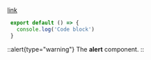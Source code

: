 
[link](www.baidu.com)

 ```js [file.js]{4-6,7} meta-info=val
  export default () => {
    console.log('Code block')
  }
  ```


::alert{type="warning"}
        The **alert** component.
::
